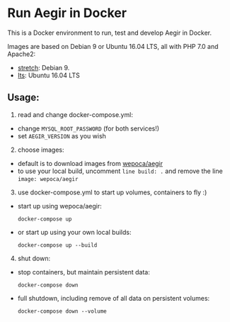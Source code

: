 # Run Aegir in Docker

This is a Docker environment to run, test and develop Aegir in Docker.

Images are based on Debian 9 or Ubuntu 16.04 LTS, all with PHP 7.0 and Apache2:
- [stretch](https://cloud.docker.com/swarm/wepoca/repository/docker/wepoca/stretch-php7): Debian 9.
- [lts](https://cloud.docker.com/swarm/wepoca/repository/docker/wepoca/lts-php7): Ubuntu 16.04 LTS

## Usage:
1. read and change docker-compose.yml:
  - change `MYSQL_ROOT_PASSWORD` (for both services!)
  - set `AEGIR_VERSION` as you wish

2. choose images:
  - default is to download images from [wepoca/aegir](https://cloud.docker.com/swarm/wepoca/repository/docker/wepoca/aegir)
  - to use your local build, uncomment `line build: .` and
    remove the line `image: wepoca/aegir`

3. use docker-compose.yml to start up volumes, containers to fly :)
  - start up using wepoca/aegir:

    `docker-compose up`
  - or start up using your own local builds:

    `docker-compose up --build`
4. shut down:
  - stop containers, but maintain persistent data:

    `docker-compose down`
  - full shutdown, including remove of all data on persistent volumes:

    `docker-compose down --volume`
